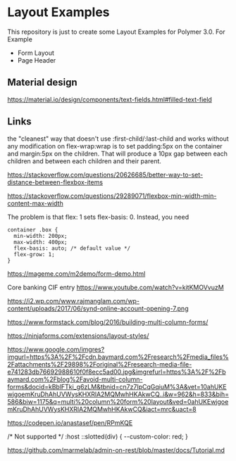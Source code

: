 # Layout Examples

This repository is just to create some Layout Examples for Polymer 3.0. For Example
* Form Layout
* Page Header 

## Material design
https://material.io/design/components/text-fields.html#filled-text-field

## Links

the "cleanest" way that doesn't use :first-child/:last-child and works without any modification on flex-wrap:wrap is to set padding:5px on the container and margin:5px on the children. That will produce a 10px gap between each children and between each children and their parent.

https://stackoverflow.com/questions/20626685/better-way-to-set-distance-between-flexbox-items

https://stackoverflow.com/questions/29289071/flexbox-min-width-min-content-max-width

The problem is that flex: 1 sets flex-basis: 0. Instead, you need
```
container .box {
  min-width: 200px;
  max-width: 400px;
  flex-basis: auto; /* default value */
  flex-grow: 1;
}
```

https://mageme.com/m2demo/form-demo.html

Core banking CIF entry
https://www.youtube.com/watch?v=kitKMOVvuzM

https://i2.wp.com/www.rajmanglam.com/wp-content/uploads/2017/06/synd-online-account-opening-7.png


https://www.formstack.com/blog/2016/building-multi-column-forms/

https://ninjaforms.com/extensions/layout-styles/

https://www.google.com/imgres?imgurl=https%3A%2F%2Fcdn.baymard.com%2Fresearch%2Fmedia_files%2Fattachments%2F29898%2Foriginal%2Fresearch-media-file-e741283db76692988610f0f8ecc5ad00.jpg&imgrefurl=https%3A%2F%2Fbaymard.com%2Fblog%2Favoid-multi-column-forms&docid=kBblFTki_g6zLM&tbnid=cn7z7IpCqGqiuM%3A&vet=10ahUKEwjgoemKruDhAhUVWysKHXRlA2MQMwhHKAkwCQ..i&w=962&h=833&bih=586&biw=1175&q=multi%20column%20form%20layout&ved=0ahUKEwjgoemKruDhAhUVWysKHXRlA2MQMwhHKAkwCQ&iact=mrc&uact=8


https://codepen.io/anastasef/pen/RPmKQE


/* Not supported */
:host ::slotted(div) {
  --custom-color: red;
}

https://github.com/marmelab/admin-on-rest/blob/master/docs/Tutorial.md

